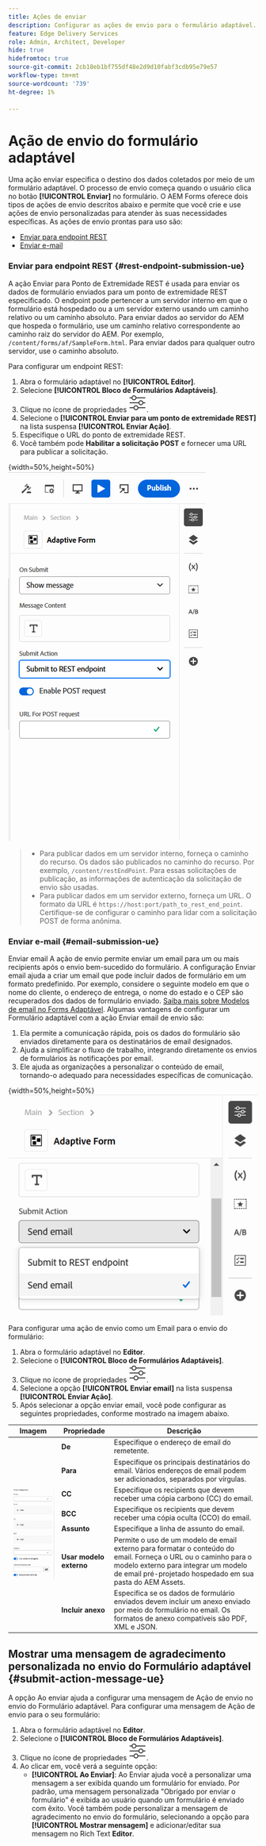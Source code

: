 ```yaml
---
title: Ações de enviar
description: Configurar as ações de envio para o formulário adaptável.
feature: Edge Delivery Services
role: Admin, Architect, Developer
hide: true
hidefromtoc: true
source-git-commit: 2cb18eb1bf755df48e2d9d10fabf3cdb95e79e57
workflow-type: tm+mt
source-wordcount: '739'
ht-degree: 1%

---
```



# Ação de envio do formulário adaptável

Uma ação enviar especifica o destino dos dados coletados por meio de um formulário adaptável. O processo de envio começa quando o usuário clica no botão **[!UICONTROL Enviar]** no formulário. O AEM Forms oferece dois tipos de ações de envio descritos abaixo e permite que você crie e use ações de envio personalizadas para atender às suas necessidades específicas. As ações de envio prontas para uso são:

<!--To define a Submit Action for an Adaptive Form, you use the Properties dialog of the **Adaptive Form block** in the **Editor**-->

* [Enviar para endpoint REST](#rest-endpoint-submission-ue)
* [Enviar e-mail](#email-submission-ue)


### Enviar para endpoint REST {#rest-endpoint-submission-ue}

A ação Enviar para Ponto de Extremidade REST é usada para enviar os dados de formulário enviados para um ponto de extremidade REST especificado. O endpoint pode pertencer a um servidor interno em que o formulário está hospedado ou a um servidor externo usando um caminho relativo ou um caminho absoluto. Para enviar dados ao servidor do AEM que hospeda o formulário, use um caminho relativo correspondente ao caminho raiz do servidor do AEM. Por exemplo, `/content/forms/af/SampleForm.html`. Para enviar dados para qualquer outro servidor, use o caminho absoluto.

<!--Configuring the Submit Action to REST Endpoint for Adaptive Forms offers several benefits such as:  
* It facilitates seamless integration of form data with external systems and services via RESTful APIs.  
* Offers flexibility in managing data submissions from Adaptive Forms, accommodating dynamic and complex data structures.  
* Allows dynamic mapping of form fields to parameters within the REST endpoint URL, enabling adaptable and customizable data submissions.
-->



Para configurar um endpoint REST:

1. Abra o formulário adaptável no **[!UICONTROL Editor]**.
1. Selecione **[!UICONTROL Bloco de Formulários Adaptáveis]**.
1. Clique no ícone de propriedades ![propriedades](/help/forms/assets/Smock_Properties_18_N.svg).
1. Selecione o **[!UICONTROL Enviar para um ponto de extremidade REST]** na lista suspensa **[!UICONTROL Enviar Ação]**.
1. Especifique o URL do ponto de extremidade REST.
1. Você também pode **Habilitar a solicitação POST** e fornecer uma URL para publicar a solicitação.

{width=50%,height=50%}![Habilitar solicitação de postagem para formulários adaptáveis](/help/forms/assets/enable-post-request-ue.png)

>
>
> * Para publicar dados em um servidor interno, forneça o caminho do recurso. Os dados são publicados no caminho do recurso. Por exemplo, `/content/restEndPoint`. Para essas solicitações de publicação, as informações de autenticação da solicitação de envio são usadas.
> * Para publicar dados em um servidor externo, forneça um URL. O formato da URL é `https://host:port/path_to_rest_end_point`. Certifique-se de configurar o caminho para lidar com a solicitação POST de forma anônima.

### Enviar e-mail {#email-submission-ue}

Enviar email A ação de envio permite enviar um email para um ou mais recipients após o envio bem-sucedido do formulário. A configuração Enviar email ajuda a criar um email que pode incluir dados de formulário em um formato predefinido. Por exemplo, considere o seguinte modelo em que o nome do cliente, o endereço de entrega, o nome do estado e o CEP são recuperados dos dados de formulário enviado. [Saiba mais sobre Modelos de email no Forms Adaptável](/help/forms/html-email-templates-in-adaptive-forms.md). Algumas vantagens de configurar um Formulário adaptável com a ação Enviar email de envio são:

1. Ela permite a comunicação rápida, pois os dados do formulário são enviados diretamente para os destinatários de email designados.
1. Ajuda a simplificar o fluxo de trabalho, integrando diretamente os envios de formulários às notificações por email.
1. Ele ajuda as organizações a personalizar o conteúdo de email, tornando-o adequado para necessidades específicas de comunicação.

{width=50%,height=50%}![Propriedades do Formulário adaptável no Editor Universal](/help/forms/assets/submit-actions-ue.png)


Para configurar uma ação de envio como um Email para o envio do formulário:

1. Abra o formulário adaptável no **Editor**.
1. Selecione o **[!UICONTROL Bloco de Formulários Adaptáveis]**.
1. Clique no ícone de propriedades ![propriedades](/help/forms/assets/Smock_Properties_18_N.svg).
1. Selecione a opção **[!UICONTROL Enviar email]** na lista suspensa **[!UICONTROL Enviar Ação]**.
1. Após selecionar a opção enviar email, você pode configurar as seguintes propriedades, conforme mostrado na imagem abaixo.

<table>
  <thead>
    <tr>
      <th>Imagem</th>
      <th>Propriedade</th>
      <th>Descrição</th>
    </tr>
  </thead>
  <tbody>
    <tr>
    <td rowspan="7"><img src="/help/forms/assets/email-config-ue.png" alt="Configuração de email"></td> 
    <td><b>De</td>
    <td>Especifique o endereço de email do remetente.</td>
    </tr>
    <tr>
      <td><b>Para</td>
      <td>Especifique os principais destinatários do email. Vários endereços de email podem ser adicionados, separados por vírgulas.</td>
    </tr>
    <tr>
      <td><b>CC</td>
      <td>Especifique os recipients que devem receber uma cópia carbono (CC) do email.</td>
    </tr>
    <tr>
      <td><b>BCC</td>
      <td>Especifique os recipients que devem receber uma cópia oculta (CCO) do email.</td>
    </tr>
    <tr>
      <td><b>Assunto</td>
      <td>Especifique a linha de assunto do email.</td>
    </tr>
    <tr>
      <td><b>Usar modelo externo</td>
      <td>Permite o uso de um modelo de email externo para formatar o conteúdo do email. Forneça o URL ou o caminho para o modelo externo para integrar um modelo de email pré-projetado hospedado em sua pasta do AEM Assets.</td>
    </tr>
    <tr>
      <td><b>Incluir anexo</td>
      <td>Especifica se os dados de formulário enviados devem incluir um anexo enviado por meio do formulário no email. Os formatos de anexo compatíveis são PDF, XML e JSON.</td>
    </tr>
  </tbody>
</table>






<!--
        
        * **From**: The email address of the sender.
        * **To**: Specify the primary recipients of the email, multiple email addresses can be added, separated by commas.
        * **CC**: Specify the recipients who should receive a carbon copy (CC) of the email.
        * **BCC**: Specify the recipients who should receive a blind carbon copy (BCC) of the email.
        * **Subject**: Specify the subject line of the email.
        * **Use External Template**: Enables the use of an external email template for formatting the email content. Provide the URL or path to the External template path to integrate a pre-designed email template hosted in your AEM Assets folder.
        * **Include Attachment**: Specifies whether the submitted form data should include an attachment submitted through the form in the email.

    {width=50%,height=50%}![Enable post request for adaptive forms](/help/forms/assets/email-config-ue.png)

-->

## Mostrar uma mensagem de agradecimento personalizada no envio do Formulário adaptável {#submit-action-message-ue}

A opção Ao enviar ajuda a configurar uma mensagem de Ação de envio no envio do Formulário adaptável. Para configurar uma mensagem de Ação de envio para o seu formulário:

1. Abra o formulário adaptável no **Editor**.
1. Selecione o **[!UICONTROL Bloco de Formulários Adaptáveis]**.
1. Clique no ícone de propriedades ![propriedades](/help/forms/assets/Smock_Properties_18_N.svg).
1. Ao clicar em, você verá a seguinte opção:
   * **[!UICONTROL Ao Enviar]**: Ao Enviar ajuda você a personalizar uma mensagem a ser exibida quando um formulário for enviado. Por padrão, uma mensagem personalizada &quot;Obrigado por enviar o formulário&quot; é exibida ao usuário quando um formulário é enviado com êxito.
Você também pode personalizar a mensagem de agradecimento no envio do formulário, selecionando a opção para **[!UICONTROL Mostrar mensagem]** e adicionar/editar sua mensagem no Rich Text **Editor**.


